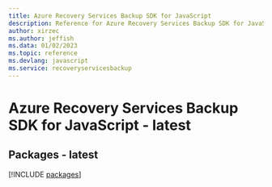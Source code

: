 ```yaml
---
title: Azure Recovery Services Backup SDK for JavaScript
description: Reference for Azure Recovery Services Backup SDK for JavaScript
author: xirzec
ms.author: jeffish
ms.data: 01/02/2023
ms.topic: reference
ms.devlang: javascript
ms.service: recoveryservicesbackup
---
```

# Azure Recovery Services Backup SDK for JavaScript - latest
## Packages - latest
[!INCLUDE [packages](recovery-services-backup-index.md)]